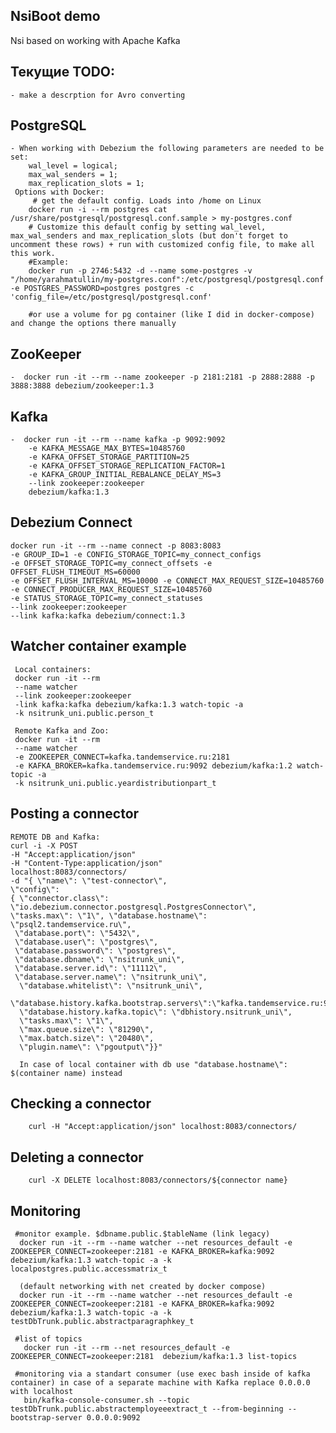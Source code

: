 NsiBoot demo
--------------------------------------

Nsi based on working with Apache Kafka


Текущие TODO:
--------------------------------------
    - make a descrption for Avro converting


PostgreSQL
--------------------------------------
    - When working with Debezium the following parameters are needed to be set:
        wal_level = logical;
        max_wal_senders = 1;
        max_replication_slots = 1;
     Options with Docker:
         # get the default config. Loads into /home on Linux
        docker run -i --rm postgres cat /usr/share/postgresql/postgresql.conf.sample > my-postgres.conf
        # Customize this default config by setting wal_level, max_wal_senders and max_replication_slots (but don't forget to uncomment these rows) + run with customized config file, to make all this work.
        #Example:
        docker run -p 2746:5432 -d --name some-postgres -v "/home/yarahmatullin/my-postgres.conf":/etc/postgresql/postgresql.conf -e POSTGRES_PASSWORD=postgres postgres -c 'config_file=/etc/postgresql/postgresql.conf'

        #or use a volume for pg container (like I did in docker-compose) and change the options there manually
ZooKeeper
--------------------------------------
    -  docker run -it --rm --name zookeeper -p 2181:2181 -p 2888:2888 -p 3888:3888 debezium/zookeeper:1.3
    
Kafka
--------------------------------------
    -  docker run -it --rm --name kafka -p 9092:9092 
        -e KAFKA_MESSAGE_MAX_BYTES=10485760
        -e KAFKA_OFFSET_STORAGE_PARTITION=25 
        -e KAFKA_OFFSET_STORAGE_REPLICATION_FACTOR=1
        -e KAFKA_GROUP_INITIAL_REBALANCE_DELAY_MS=3 
        --link zookeeper:zookeeper 
        debezium/kafka:1.3
        
Debezium Connect
--------------------------------------
    docker run -it --rm --name connect -p 8083:8083 
    -e GROUP_ID=1 -e CONFIG_STORAGE_TOPIC=my_connect_configs 
    -e OFFSET_STORAGE_TOPIC=my_connect_offsets -e OFFSET_FLUSH_TIMEOUT_MS=60000 
    -e OFFSET_FLUSH_INTERVAL_MS=10000 -e CONNECT_MAX_REQUEST_SIZE=10485760 
    -e CONNECT_PRODUCER_MAX_REQUEST_SIZE=10485760 
    -e STATUS_STORAGE_TOPIC=my_connect_statuses 
    --link zookeeper:zookeeper 
    --link kafka:kafka debezium/connect:1.3

Watcher container example
--------------------------------------
     Local containers:
     docker run -it --rm 
     --name watcher 
     --link zookeeper:zookeeper 
     -link kafka:kafka debezium/kafka:1.3 watch-topic -a 
     -k nsitrunk_uni.public.person_t
     
     Remote Kafka and Zoo:
     docker run -it --rm 
     --name watcher 
     -e ZOOKEEPER_CONNECT=kafka.tandemservice.ru:2181 
     -e KAFKA_BROKER=kafka.tandemservice.ru:9092 debezium/kafka:1.2 watch-topic -a 
     -k nsitrunk_uni.public.yeardistributionpart_t

Posting a connector
-------------------------------------
    REMOTE DB and Kafka:
    curl -i -X POST 
    -H "Accept:application/json" 
    -H "Content-Type:application/json" 
    localhost:8083/connectors/ 
    -d "{ \"name\": \"test-connector\", 
    \"config\": 
    { \"connector.class\": \"io.debezium.connector.postgresql.PostgresConnector\", 
    \"tasks.max\": \"1\", \"database.hostname\": \"psql2.tandemservice.ru\",
     \"database.port\": \"5432\", 
     \"database.user\": \"postgres\", 
     \"database.password\": \"postgres\", 
     \"database.dbname\": \"nsitrunk_uni\",
     \"database.server.id\": \"11112\", 
     \"database.server.name\": \"nsitrunk_uni\",
      \"database.whitelist\": \"nsitrunk_uni\", 
      \"database.history.kafka.bootstrap.servers\":\"kafka.tandemservice.ru:9092\", 
      \"database.history.kafka.topic\": \"dbhistory.nsitrunk_uni\", 
      \"tasks.max\": \"1\", 
      \"max.queue.size\": \"81290\",
      \"max.batch.size\": \"20480\", 
      \"plugin.name\": \"pgoutput\"}}"
      
      In case of local container with db use "database.hostname\": $(container name) instead
      
Checking a connector
-------------------------------------
        curl -H "Accept:application/json" localhost:8083/connectors/
        
Deleting a connector
-------------------------------------
        curl -X DELETE localhost:8083/connectors/${connector name}    
        
Monitoring
-------------------------------------     
     #monitor example. $dbname.public.$tableName (link legacy)
      docker run -it --rm --name watcher --net resources_default -e ZOOKEEPER_CONNECT=zookeeper:2181 -e KAFKA_BROKER=kafka:9092 debezium/kafka:1.3 watch-topic -a -k localpostgres.public.accessmatrix_t      
      
      (default networking with net created by docker compose)
      docker run -it --rm --name watcher --net resources_default -e ZOOKEEPER_CONNECT=zookeeper:2181 -e KAFKA_BROKER=kafka:9092 debezium/kafka:1.3 watch-topic -a -k testDbTrunk.public.abstractparagraphkey_t      
     
     #list of topics
       docker run -it --rm --net resources_default -e ZOOKEEPER_CONNECT=zookeeper:2181  debezium/kafka:1.3 list-topics
      
     #monitoring via a standart consumer (use exec bash inside of kafka container) in case of a separate machine with Kafka replace 0.0.0.0 with localhost
       bin/kafka-console-consumer.sh --topic testDbTrunk.public.abstractemployeeextract_t --from-beginning --bootstrap-server 0.0.0.0:9092
